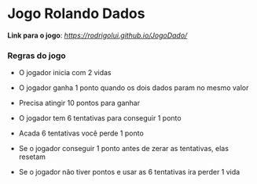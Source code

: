 # Jogo Rolando Dados
 
**Link para o jogo**: *https://rodrigolui.github.io/JogoDado/*

### Regras do jogo

* O jogador inicia com 2 vidas 

* O jogador ganha 1 ponto quando os dois dados param no mesmo valor

* Precisa atingir 10  pontos para ganhar 

* O jogador tem 6 tentativas para conseguir 1 ponto

* Acada 6 tentativas você perde 1 ponto

* Se o jogador conseguir 1 ponto antes de zerar as tentativas, elas resetam 

* Se o jogador não tiver pontos e usar as 6 tentativas ira perder 1 vida